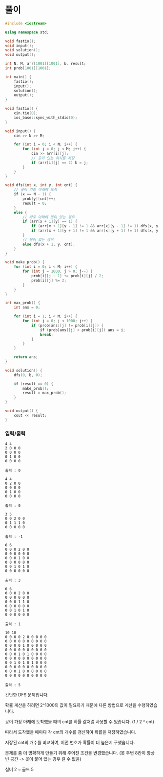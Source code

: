 # 풀이
```c++
#include <iostream>

using namespace std;

void fastio();
void input();
void solution();
void output();

int N, M, arr[1001][1001], b, result;
int prob[1001][1001];

int main() {
    fastio();
    input();
    solution();
    output();
}

void fastio() {
    cin.tie(0);
    ios_base::sync_with_stdio(0);
}

void input() {
    cin >> N >> M;

    for (int i = 0; i < N; i++) {
        for (int j = 0; j < M; j++) {
            cin >> arr[i][j];
            // 공이 있는 위치를 저장
            if (arr[i][j] == 2) b = j;
        }
    }
}

void dfs(int x, int y, int cnt) {
    // 공이 가장 아래에 도착
    if (x == N - 1) {
        prob[y][cnt]++;
        result = 0;
    }
    else {
        // 바로 아래에 못이 있는 경우
        if (arr[x + 1][y] == 1) {
            if (arr[x + 1][y - 1] != 1 && arr[x][y - 1] != 1) dfs(x, y - 1, cnt + 1);
            if (arr[x + 1][y + 1] != 1 && arr[x][y + 1] != 1) dfs(x, y + 1, cnt + 1);
        }
        // 못이 없는 경우
        else dfs(x + 1, y, cnt);
    }
}

void make_prob() {
    for (int i = 0; i < M; i++) {
        for (int j = 1000; j > 0; j--) {
            prob[i][j - 1] += prob[i][j] / 2;
            prob[i][j] %= 2;
        }
    }
}

int max_prob() {
    int ans = 0;

    for (int i = 1; i < M; i++) {
        for (int j = 0; j < 1000; j++) {
            if (prob[ans][j] != prob[i][j]) {
                if (prob[ans][j] < prob[i][j]) ans = i;
                break;
            }
        }
    }

    return ans;
}

void solution() {
    dfs(0, b, 0);

    if (result == 0) {
        make_prob();
        result = max_prob();
    }
}

void output() {
    cout << result;
}
```

### 입력/출력
```
4 4
2 0 0 0
0 0 0 0
0 1 0 0
0 0 0 0
```
```
출력 : 0
```

```
4 4
0 2 0 0
0 0 0 0
0 1 0 0 
0 0 0 0
```
```
출력 : 0
```

```
3 5
0 0 2 0 0
0 1 1 1 0
0 0 0 0 0
```
```
출력 : -1
```

```
6 6
0 0 0 2 0 0
0 0 0 0 0 0
0 0 0 1 0 0
0 0 0 0 0 0
0 0 1 0 1 0
0 0 0 0 0 0
```
```
출력 : 3
```

```
6 6
0 0 0 2 0 0
0 0 0 0 0 0
0 0 0 1 1 0
0 0 0 0 0 0
0 0 1 0 1 0
0 0 0 0 0 0
```
```
출력 : 1
```

```
10 10
0 0 0 0 2 0 0 0 0 0
0 0 0 0 0 0 0 0 0 0
0 0 0 0 1 0 0 0 0 0 
0 0 0 0 0 0 0 0 0 0 
0 0 0 1 0 1 0 0 0 0 
0 0 0 0 0 0 0 0 0 0 
0 0 1 0 1 0 1 0 0 0
0 0 0 0 0 0 0 0 0 0
0 0 0 1 0 0 0 0 0 0
0 0 0 0 0 0 0 0 0 0
```
```
출력 : 5
```

간단한 DFS 문제입니다.

확률 계산을 하려면 2^1000의 값이 필요하기 때문에 다른 방법으로 계산을 수행하였습니다.

공이 가장 아래에 도착했을 때의 cnt를 확률 값처럼 사용할 수 있습니다. (1 / 2 ^ cnt)

따라서 도착했을 때마다 각 cnt의 개수를 갱신하여 확률을 저장하였습니다. 

저장된 cnt의 개수를 비교하여, 어떤 번호가 확률이 더 높은지 구했습니다.

문제를 좀 더 명확하게 만들기 위해 주어진 조건을 변경했습니다.
(못 주변 8칸이 항상 빈 공간 -> 못이 붙어 있는 경우 갈 수 없음)

실버 2 ~ 골드 5
